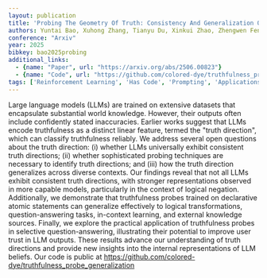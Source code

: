 ```yaml
---
layout: publication
title: 'Probing The Geometry Of Truth: Consistency And Generalization Of Truth Directions In Llms Across Logical Transformations And Question Answering Tasks'
authors: Yuntai Bao, Xuhong Zhang, Tianyu Du, Xinkui Zhao, Zhengwen Feng, Hao Peng, Jianwei Yin
conference: "Arxiv"
year: 2025
bibkey: bao2025probing
additional_links:
  - {name: "Paper", url: "https://arxiv.org/abs/2506.00823"}
  - {name: "Code", url: "https://github.com/colored-dye/truthfulness_probe_generalization"}
tags: ['Reinforcement Learning', 'Has Code', 'Prompting', 'Applications', 'In-Context Learning']
---
```

Large language models (LLMs) are trained on extensive datasets that encapsulate substantial world knowledge. However, their outputs often include confidently stated inaccuracies. Earlier works suggest that LLMs encode truthfulness as a distinct linear feature, termed the "truth direction", which can classify truthfulness reliably. We address several open questions about the truth direction: (i) whether LLMs universally exhibit consistent truth directions; (ii) whether sophisticated probing techniques are necessary to identify truth directions; and (iii) how the truth direction generalizes across diverse contexts. Our findings reveal that not all LLMs exhibit consistent truth directions, with stronger representations observed in more capable models, particularly in the context of logical negation. Additionally, we demonstrate that truthfulness probes trained on declarative atomic statements can generalize effectively to logical transformations, question-answering tasks, in-context learning, and external knowledge sources. Finally, we explore the practical application of truthfulness probes in selective question-answering, illustrating their potential to improve user trust in LLM outputs. These results advance our understanding of truth directions and provide new insights into the internal representations of LLM beliefs. Our code is public at https://github.com/colored-dye/truthfulness_probe_generalization
